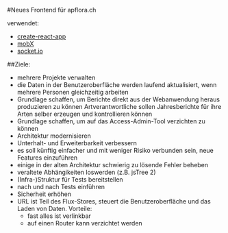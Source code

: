#Neues Frontend für apflora.ch

verwendet:

- [create-react-app](https://github.com/facebookincubator/create-react-app)
- [mobX](https://github.com/mobxjs/mobx)
- [socket.io](http://socket.io/)

##Ziele:

- mehrere Projekte verwalten
- die Daten in der Benutzeroberfläche werden laufend aktualisiert, wenn mehrere Personen gleichzeitig arbeiten
- Grundlage schaffen, um Berichte direkt aus der Webanwendung heraus produzieren zu können
  Artverantwortliche sollen Jahresberichte für ihre Arten selber erzeugen und kontrollieren können
- Grundlage schaffen, um auf das Access-Admin-Tool verzichten zu können
- Architektur modernisieren
- Unterhalt- und Erweiterbarkeit verbessern
- es soll künftig einfacher und mit weniger Risiko verbunden sein, neue Features einzuführen
- einige in der alten Architektur schwierig zu lösende Fehler beheben
- veraltete Abhängikeiten loswerden (z.B. jsTree 2)
- (Infra-)Struktur für Tests bereitstellen
- nach und nach Tests einführen
- Sicherheit erhöhen
- URL ist Teil des Flux-Stores, steuert die Benutzeroberfläche und das Laden von Daten. Vorteile:
  - fast alles ist verlinkbar
  - auf einen Router kann verzichtet werden
